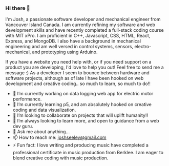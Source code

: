 ### Hi there 👋

I'm Josh, a passionate software developer and mechanical engineer from Vancouver Island Canada. I am currently refining my software and web development skills and have recently completed a full-stack coding course with MIT xPro. I am proficient in C++, Javascript, CSS, HTML, React, Express, and MongoDB. I also have a background in mechanical engineering and am well versed in control systems, sensors, electro-mechanical, and prototyping using Arduino. 

If you have a website you need help with, or if you need support on a product you are developing, I'd love to help you out! Feel free to send me a message :) As a developer I seem to bounce between hardware and software projects, although as of late I have been hooked on web development and creative coding.. so much to learn, so much to do!!

- 🔭 I’m currently working on data logging web app for electric motor performance. 
- 🌱 I’m currently learning p5, and am absolutely hooked on creative coding and data visualization.
- 👯 I’m looking to collaborate on projects that will uplift humanity!!
- 🤔 I’m always looking to learn more, and open to guidance from a web dev guru. 
- 💬 Ask me about anything...
- 📫 How to reach me: joshseeley@gmail.com
- ⚡ Fun fact: I love writing and producing music have completed a professional certificate in music production from Berklee. I am eager to blend creative coding with music production.
